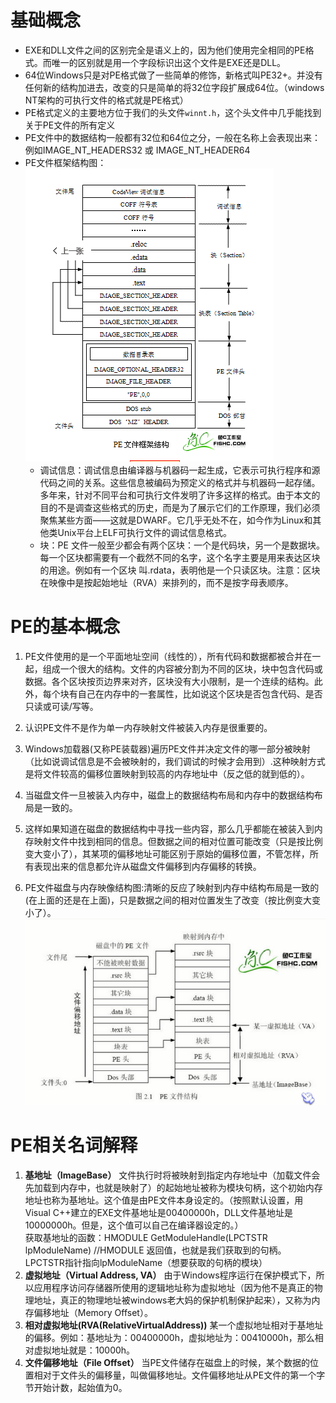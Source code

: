 # 基础概念
- EXE和DLL文件之间的区别完全是语义上的，因为他们使用完全相同的PE格式。而唯一的区别就是用一个字段标识出这个文件是EXE还是DLL。
- 64位Windows只是对PE格式做了一些简单的修饰，新格式叫PE32+。并没有任何新的结构加进去，改变的只是简单的将32位字段扩展成64位。（windows NT架构的可执行文件的格式就是PE格式）
- PE格式定义的主要地方位于我们的头文件`winnt.h`，这个头文件中几乎能找到关于PE文件的所有定义
- PE文件中的数据结构一般都有32位和64位之分，一般在名称上会表现出来：例如IMAGE_NT_HEADERS32 或 IMAGE_NT_HEADER64
- PE文件框架结构图：
![PE文件框架结构图](/解密/PE/image/PE文件框架结构图.png)
    - 调试信息：调试信息由编译器与机器码一起生成，它表示可执行程序和源代码之间的关系。这些信息被编码为预定义的格式并与机器码一起存储。多年来，针对不同平台和可执行文件发明了许多这样的格式。由于本文的目的不是调查这些格式的历史，而是为了展示它们的工作原理，我们必须聚焦某些方面——这就是DWARF。它几乎无处不在，如今作为Linux和其他类Unix平台上ELF可执行文件的调试信息格式。
    - 块：PE 文件一般至少都会有两个区块：一个是代码块，另一个是数据块。每一个区块都需要有一个截然不同的名字，这个名字主要是用来表达区块的用途。例如有一个区块 叫.rdata，表明他是一个只读区块。注意：区块在映像中是按起始地址（RVA）来排列的，而不是按字母表顺序。

# PE的基本概念
1. PE文件使用的是一个平面地址空间（线性的），所有代码和数据都被合并在一起，组成一个很大的结构。文件的内容被分割为不同的区块，块中包含代码或数据。各个区块按页边界来对齐，区块没有大小限制，是一个连续的结构。此外，每个块有自己在内存中的一套属性，比如说这个区块是否包含代码、是否只读或可读/写等。

2. 认识PE文件不是作为单一内存映射文件被装入内存是很重要的。

3. Windows加载器(又称PE装载器)遍历PE文件并决定文件的哪一部分被映射（比如说调试信息是不会被映射的，我们调试的时候才会用到）.这种映射方式是将文件较高的偏移位置映射到较高的内存地址中（反之低的就到低的）。

4. 当磁盘文件一旦被装入内存中，磁盘上的数据结构布局和内存中的数据结构布局是一致的。

5. 这样如果知道在磁盘的数据结构中寻找一些内容，那么几乎都能在被装入到内存映射文件中找到相同的信息。但数据之间的相对位置可能改变（只是按比例变大变小了），其某项的偏移地址可能区别于原始的偏移位置，不管怎样，所有表现出来的信息都允许从磁盘文件偏移到内存偏移的转换。

6. PE文件磁盘与内存映像结构图:清晰的反应了映射到内存中结构布局是一致的(在上面的还是在上面)，只是数据之间的相对位置发生了改变（按比例变大变小了）。
![PE文件磁盘与内存映像结构图](/解密/PE/image/PE文件磁盘与内存映像结构图.png)

# PE相关名词解释
1. **基地址（ImageBase）**
   文件执行时将被映射到指定内存地址中（加载文件会先加载到内存中，也就是映射了）的起始地址被称为模块句柄，这个初始内存地址也称为基地址。这个值是由PE文件本身设定的。（按照默认设置，用Visual C++建立的EXE文件基地址是00400000h，DLL文件基地址是10000000h。但是，这个值可以自己在编译器设定的。）  
获取基地址的函数：HMODULE GetModuleHandle(LPCTSTR lpModuleName)        //HMODULE 返回值，也就是我们获取到的句柄。LPCTSTR指针指向lpModuleName（想要获取的句柄的模块）
1. **虚拟地址（Virtual Address, VA）**
由于Windows程序运行在保护模式下，所以应用程序访问存储器所使用的逻辑地址称为虚拟地址（因为他不是真正的物理地址，真正的物理地址被windows老大妈的保护机制保护起来），又称为内存偏移地址（Memory Offset）。
1. **相对虚拟地址(RVA(RelativeVirtualAddress))**
   某一个虚拟地址相对于基地址的偏移。例如：基地址为：00400000h，虚拟地址为：00410000h，那么相对虚拟地址就是：10000h。
2. **文件偏移地址（File Offset）**
当PE文件储存在磁盘上的时候，某个数据的位置相对于文件头的偏移量，叫做偏移地址。文件偏移地址从PE文件的第一个字节开始计数，起始值为0。
